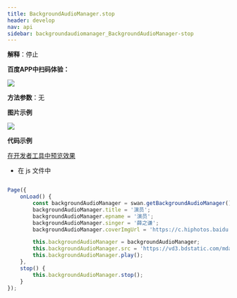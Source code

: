```yaml
---
title: BackgroundAudioManager.stop
header: develop
nav: api
sidebar: backgroundaudiomanager_BackgroundAudioManager-stop
---
```



**解释**：停止 

**百度APP中扫码体验：**

<img src="https://b.bdstatic.com/miniapp/assets/images/doc_demo/fragment_BackgroundAudioManagerStop.png"  class="demo-qrcode-image" />

**方法参数**：无
 
**图片示例**

<div class="m-doc-custom-examples">
    <div class="m-doc-custom-examples-correct">
        <img src="https://b.bdstatic.com/miniapp/images/stop2.gif">
    </div>
    <div class="m-doc-custom-examples-correct">
        <img src=" ">
    </div>
    <div class="m-doc-custom-examples-correct">
        <img src=" ">
    </div>     
</div>

**代码示例**


<a href="swanide://fragment/51d2a4bd3628218bce68269d83c9395b1573699645585" title="在开发者工具中预览效果" target="_self">在开发者工具中预览效果</a>

* 在 js 文件中

```javascript

Page({
    onLoad() {
        const backgroundAudioManager = swan.getBackgroundAudioManager();
        backgroundAudioManager.title = '演员';
        backgroundAudioManager.epname = '演员';
        backgroundAudioManager.singer = '薛之谦';
        backgroundAudioManager.coverImgUrl = 'https://c.hiphotos.baidu.com/super/pic/item/8b13632762d0f703e34c0f6304fa513d2797c597.jpg';

        this.backgroundAudioManager = backgroundAudioManager;
        this.backgroundAudioManager.src = 'https://vd3.bdstatic.com/mda-ic7mxzt5cvz6f4y5/mda-ic7mxzt5cvz6f4y5.mp3';
        this.backgroundAudioManager.play();
    },
    stop() {
        this.backgroundAudioManager.stop();
    }
});

```

